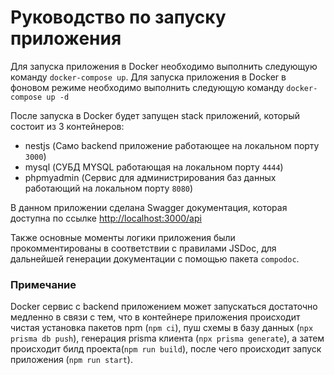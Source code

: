 # Руководство по запуску приложения


Для запуска приложения в Docker необходимо выполнить следующую команду ``docker-compose up``.
Для запуска приложения в Docker в фоновом режиме необходимо выполнить следующую команду ``docker-compose up -d``

После запуска в Docker будет запущен stack приложений, который состоит из 3 контейнеров:
- nestjs (Само backend приложение работающее на локальном порту ``3000``)
- mysql (СУБД MYSQL работающая на локальном порту ``4444``)
- phpmyadmin (Сервис для администрирования баз данных работающий на локальном порту ``8080``)

В данном приложении сделана Swagger документация, которая доступна по ссылке [http://localhost:3000/api](http://localhost:3000/api)

Также основные моменты логики приложения были прокомментированы в соответствии с правилами JSDoc, для дальнейшей генерации документации с помощью пакета ``compodoc``.


### Примечание

Docker сервис с backend приложением может запускаться достаточно медленно в связи  с тем, что в контейнере приложения
происходит чистая установка пакетов npm (``npm ci``), пуш схемы в базу данных (``npx prisma db push``), генерация prisma клиента (``npx prisma generate``), а затем происходит билд проекта(``npm run build``),
после чего происходит запуск приложения (``npm run start``).